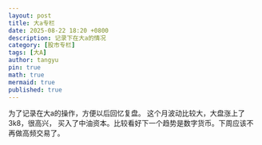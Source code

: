 ```yaml
---
layout: post
title: 大a专栏
date: 2025-08-22 18:20 +0800
description: 记录下在大a的情况
category: [股市专栏]
tags: [大A]
author: tangyu
pin: true
math: true
mermaid: true
published: true
---
```


为了记录在大a的操作，方便以后回忆复盘。
这个月波动比较大，大盘涨上了3k8，很高兴，
买入了中油资本。比较看好下一个趋势是数字货币。下周应该不再做高频交易了。

